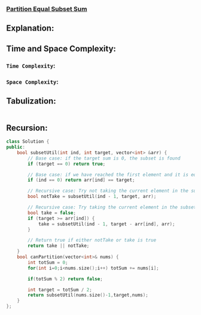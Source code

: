 ### [Partition Equal Subset Sum](https://leetcode.com/problems/partition-equal-subset-sum/description/)

## Explanation:

## Time and Space Complexity:
### `Time Complexity`:

### `Space Complexity`:

## Tabulization:
```cpp

```

## Recursion:
```cpp
class Solution {
public:
    bool subsetUtil(int ind, int target, vector<int> &arr) {
        // Base case: if the target sum is 0, the subset is found
        if (target == 0) return true;

        // Base case: if we have reached the first element and it is equal to the target, return true
        if (ind == 0) return arr[ind] == target;

        // Recursive case: Try not taking the current element in the subset
        bool notTake = subsetUtil(ind - 1, target, arr);

        // Recursive case: Try taking the current element in the subset if it is less than or equal to the target
        bool take = false;
        if (target >= arr[ind]) {
            take = subsetUtil(ind - 1, target - arr[ind], arr);
        }

        // Return true if either notTake or take is true
        return take || notTake;
    }
    bool canPartition(vector<int>& nums) {
        int totSum = 0;
        for(int i=0;i<nums.size();i++) totSum += nums[i];

        if(totSum % 2) return false;

        int target = totSum / 2;
        return subsetUtil(nums.size()-1,target,nums);
    }
};
```
